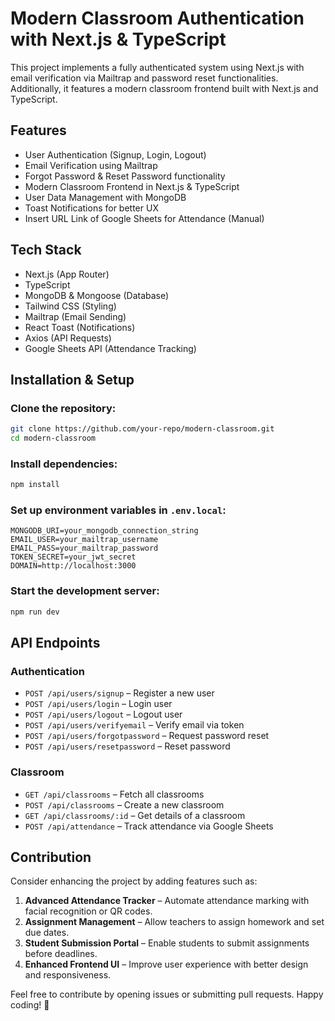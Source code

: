 # Modern Classroom Authentication with Next.js & TypeScript

This project implements a fully authenticated system using Next.js with email verification via Mailtrap and password reset functionalities. Additionally, it features a modern classroom frontend built with Next.js and TypeScript.

## Features

- User Authentication (Signup, Login, Logout)
- Email Verification using Mailtrap
- Forgot Password & Reset Password functionality
- Modern Classroom Frontend in Next.js & TypeScript
- User Data Management with MongoDB
- Toast Notifications for better UX
- Insert URL Link of Google Sheets for Attendance (Manual)

## Tech Stack

- Next.js (App Router)
- TypeScript
- MongoDB & Mongoose (Database)
- Tailwind CSS (Styling)
- Mailtrap (Email Sending)
- React Toast (Notifications)
- Axios (API Requests)
- Google Sheets API (Attendance Tracking)

## Installation & Setup

### Clone the repository:
```sh
git clone https://github.com/your-repo/modern-classroom.git
cd modern-classroom
```

### Install dependencies:
```sh
npm install
```

### Set up environment variables in `.env.local`:
```env
MONGODB_URI=your_mongodb_connection_string
EMAIL_USER=your_mailtrap_username
EMAIL_PASS=your_mailtrap_password
TOKEN_SECRET=your_jwt_secret
DOMAIN=http://localhost:3000
```

### Start the development server:
```sh
npm run dev
```

## API Endpoints

### Authentication

- `POST /api/users/signup` – Register a new user
- `POST /api/users/login` – Login user
- `POST /api/users/logout` – Logout user
- `POST /api/users/verifyemail` – Verify email via token
- `POST /api/users/forgotpassword` – Request password reset
- `POST /api/users/resetpassword` – Reset password

### Classroom

- `GET /api/classrooms` – Fetch all classrooms
- `POST /api/classrooms` – Create a new classroom
- `GET /api/classrooms/:id` – Get details of a classroom
- `POST /api/attendance` – Track attendance via Google Sheets

## Contribution

Consider enhancing the project by adding features such as:
1) **Advanced Attendance Tracker** – Automate attendance marking with facial recognition or QR codes.
2) **Assignment Management** – Allow teachers to assign homework and set due dates.
3) **Student Submission Portal** – Enable students to submit assignments before deadlines.
4) **Enhanced Frontend UI** – Improve user experience with better design and responsiveness.

Feel free to contribute by opening issues or submitting pull requests. Happy coding! 🚀
